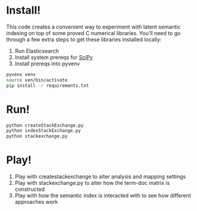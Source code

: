 # Install!

This code creates a convenient way to experiment with latent semantic indexing on top of some proved C numerical libraries. You'll need to go through a few extra steps to get these libraries installed locally:

1. Run Elasticsearch
2. Install system prereqs for [SciPy](http://www.scipy.org/install.html)
3. Install prereqs into pyvenv

```bash
pyvenv venv
source ven/bin/activate
pip install -r requirements.txt
```

# Run!

```bash
python createStackExchange.py
python indexStackExchange.py
python stackexchange.py
```

# Play!
1. Play with createstackexchange to alter analysis and mapping settings
2. Play with stackexchange.py to alter how the term-doc matrix is constructed
3. Play with how the semantic index is interacted with to see how different approaches work
